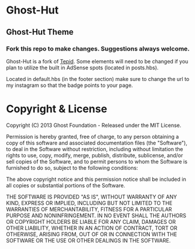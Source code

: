 # Ghost-Hut

## Ghost-Hut Theme 

### Fork this repo to make changes.  Suggestions always welcome.


Ghost-Hut is a fork of [Tepid](https://github.com/wcs/tepid).  Some elements will need to be changed if you plan to utilize the built in AdSense spots (located in posts.hbs).  

Located in default.hbs (in the footer section) make sure to change the url to my instagram so that the badge points to your page.



# Copyright & License

Copyright (C) 2013 Ghost Foundation - Released under the MIT License.

Permission is hereby granted, free of charge, to any person obtaining a copy of this software and associated documentation files (the "Software"), to deal in the Software without restriction, including without limitation the rights to use, copy, modify, merge, publish, distribute, sublicense, and/or sell copies of the Software, and to permit persons to whom the Software is furnished to do so, subject to the following conditions:

The above copyright notice and this permission notice shall be included in all copies or substantial portions of the Software.

THE SOFTWARE IS PROVIDED "AS IS", WITHOUT WARRANTY OF ANY KIND, EXPRESS OR IMPLIED, INCLUDING BUT NOT LIMITED TO THE WARRANTIES OF MERCHANTABILITY, FITNESS FOR A PARTICULAR PURPOSE AND NONINFRINGEMENT. IN NO EVENT SHALL THE AUTHORS OR COPYRIGHT HOLDERS BE LIABLE FOR ANY CLAIM, DAMAGES OR OTHER LIABILITY, WHETHER IN AN ACTION OF CONTRACT, TORT OR OTHERWISE, ARISING FROM, OUT OF OR IN CONNECTION WITH THE SOFTWARE OR THE USE OR OTHER DEALINGS IN THE SOFTWARE.


